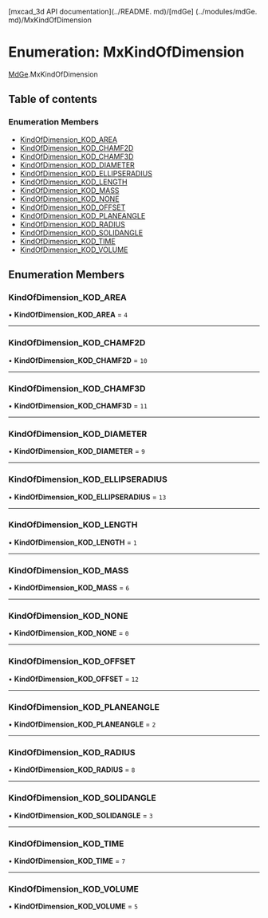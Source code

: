 [mxcad_3d API documentation](../README. md)/[mdGe] (../modules/mdGe. md)/MxKindOfDimension

# Enumeration: MxKindOfDimension

[MdGe](../modules/MdGe.md).MxKindOfDimension

## Table of contents

### Enumeration Members

- [KindOfDimension\_KOD\_AREA](MdGe.MxKindOfDimension.md#kindofdimension_kod_area)
- [KindOfDimension\_KOD\_CHAMF2D](MdGe.MxKindOfDimension.md#kindofdimension_kod_chamf2d)
- [KindOfDimension\_KOD\_CHAMF3D](MdGe.MxKindOfDimension.md#kindofdimension_kod_chamf3d)
- [KindOfDimension\_KOD\_DIAMETER](MdGe.MxKindOfDimension.md#kindofdimension_kod_diameter)
- [KindOfDimension\_KOD\_ELLIPSERADIUS](MdGe.MxKindOfDimension.md#kindofdimension_kod_ellipseradius)
- [KindOfDimension\_KOD\_LENGTH](MdGe.MxKindOfDimension.md#kindofdimension_kod_length)
- [KindOfDimension\_KOD\_MASS](MdGe.MxKindOfDimension.md#kindofdimension_kod_mass)
- [KindOfDimension\_KOD\_NONE](MdGe.MxKindOfDimension.md#kindofdimension_kod_none)
- [KindOfDimension\_KOD\_OFFSET](MdGe.MxKindOfDimension.md#kindofdimension_kod_offset)
- [KindOfDimension\_KOD\_PLANEANGLE](MdGe.MxKindOfDimension.md#kindofdimension_kod_planeangle)
- [KindOfDimension\_KOD\_RADIUS](MdGe.MxKindOfDimension.md#kindofdimension_kod_radius)
- [KindOfDimension\_KOD\_SOLIDANGLE](MdGe.MxKindOfDimension.md#kindofdimension_kod_solidangle)
- [KindOfDimension\_KOD\_TIME](MdGe.MxKindOfDimension.md#kindofdimension_kod_time)
- [KindOfDimension\_KOD\_VOLUME](MdGe.MxKindOfDimension.md#kindofdimension_kod_volume)

## Enumeration Members

### KindOfDimension\_KOD\_AREA

• **KindOfDimension\_KOD\_AREA** = ``4``

___

### KindOfDimension\_KOD\_CHAMF2D

• **KindOfDimension\_KOD\_CHAMF2D** = ``10``

___

### KindOfDimension\_KOD\_CHAMF3D

• **KindOfDimension\_KOD\_CHAMF3D** = ``11``

___

### KindOfDimension\_KOD\_DIAMETER

• **KindOfDimension\_KOD\_DIAMETER** = ``9``

___

### KindOfDimension\_KOD\_ELLIPSERADIUS

• **KindOfDimension\_KOD\_ELLIPSERADIUS** = ``13``

___

### KindOfDimension\_KOD\_LENGTH

• **KindOfDimension\_KOD\_LENGTH** = ``1``

___

### KindOfDimension\_KOD\_MASS

• **KindOfDimension\_KOD\_MASS** = ``6``

___

### KindOfDimension\_KOD\_NONE

• **KindOfDimension\_KOD\_NONE** = ``0``

___

### KindOfDimension\_KOD\_OFFSET

• **KindOfDimension\_KOD\_OFFSET** = ``12``

___

### KindOfDimension\_KOD\_PLANEANGLE

• **KindOfDimension\_KOD\_PLANEANGLE** = ``2``

___

### KindOfDimension\_KOD\_RADIUS

• **KindOfDimension\_KOD\_RADIUS** = ``8``

___

### KindOfDimension\_KOD\_SOLIDANGLE

• **KindOfDimension\_KOD\_SOLIDANGLE** = ``3``

___

### KindOfDimension\_KOD\_TIME

• **KindOfDimension\_KOD\_TIME** = ``7``

___

### KindOfDimension\_KOD\_VOLUME

• **KindOfDimension\_KOD\_VOLUME** = ``5``
